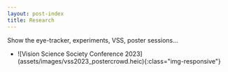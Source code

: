 ```yaml
---
layout: post-index
title: Research
---
```


Show the eye-tracker, experiments, VSS, poster sessions...

<ul>
<li  markdown="1">
![Vision Science Society Conference 2023](assets/images/vss2023_postercrowd.heic){:class="img-responsive"}
</li>
</ul>

<!-- # COMMENT EXPLAINING THIS PAGE -- 
We're currently using this section of the site to host these tutorials,
  but you might want to use it to showcase and describe your `Research`,
  to chronicle various `Talks` you've given over your history, or to
  write about various news or updates that have happened to you.
  ![Vision Science Society Conference 2023](assets/images/vss2023_postercrowd.heic){:class="img-responsive"}
  ![Vision Science Society Conference 2023]({{zoedanielle.github.io}}/assets/images/vss2023_postercrowd.heic)



You can update the `title` of file (line 3) to change the heading of 
  the page and its title in the browser. To change how it's referred to
  in the navigation and/or adjust its url, see `data/navigation.yml` file.
-->


